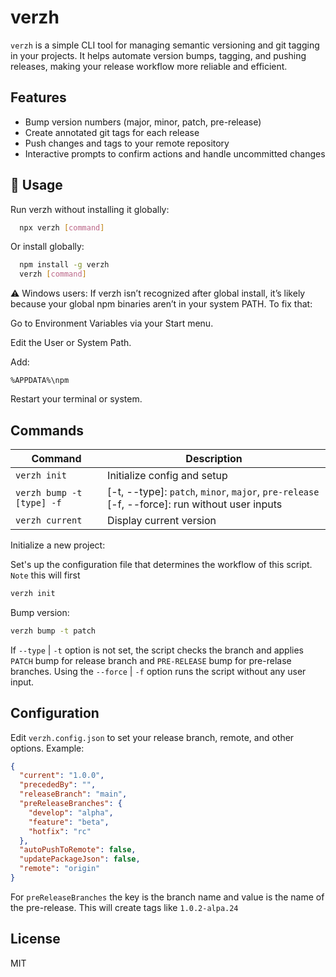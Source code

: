 # verzh

`verzh` is a simple CLI tool for managing semantic versioning and git tagging in your projects. It helps automate version bumps, tagging, and pushing releases, making your release workflow more reliable and efficient.

## Features

- Bump version numbers (major, minor, patch, pre-release)
- Create annotated git tags for each release
- Push changes and tags to your remote repository
- Interactive prompts to confirm actions and handle uncommitted changes

## 🔧 Usage

Run verzh without installing it globally:

```bash
  npx verzh [command]
```

Or install globally:

```bash
  npm install -g verzh
  verzh [command]
```

⚠️ Windows users: If verzh isn’t recognized after global install, it’s likely because your global npm binaries aren’t in your system PATH. To fix that:

Go to Environment Variables via your Start menu.

Edit the User or System Path.

Add:

```shell
%APPDATA%\npm
```

Restart your terminal or system.

## Commands

| Command             | Description                                     |
| ------------------- | ----------------------------------------------- |
| `verzh init`        | Initialize config and setup                     |
| `verzh bump -t [type] -f` | [-t, --type]: `patch`, `minor`, `major`, `pre-release` [-f, --force]: run without user inputs |
| `verzh current`     | Display current version                         |

Initialize a new project:

Set's up the configuration file that determines the workflow of this script.
`Note` this will first 
```sh
verzh init
```


Bump version:

```sh
verzh bump -t patch
```

If `--type` | `-t` option is not set, the script checks the branch and applies `PATCH` bump for release branch and `PRE-RELEASE` bump for pre-relase branches. Using the `--force` | `-f` option runs the script without any user input.

## Configuration

Edit `verzh.config.json` to set your release branch, remote, and other options. Example:

```json
{
  "current": "1.0.0",
  "precededBy": "",
  "releaseBranch": "main",
  "preReleaseBranches": {
    "develop": "alpha",
    "feature": "beta",
    "hotfix": "rc"
  },
  "autoPushToRemote": false,
  "updatePackageJson": false,
  "remote": "origin"
}
```

For `preReleaseBranches` the key is the branch name and value is the name of the pre-release. This will create tags like `1.0.2-alpa.24`

## License

MIT
